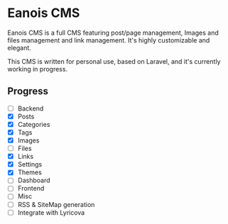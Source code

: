 # Eanois CMS

Eanois CMS is a full CMS featuring post/page management,
Images and files management and link management. It's highly customizable and elegant.

This CMS is written for personal use, based on Laravel, and it's currently working in progress.

## Progress

* [ ] Backend
 * [x] Posts
  * [x] Categories
  * [x] Tags
 * [x] Images
 * [ ] Files
 * [x] Links
 * [x] Settings
 * [x] Themes
 * [ ] Dashboard
* [ ] Frontend
* [ ] Misc
 * [ ] RSS & SiteMap generation
 * [ ] Integrate with Lyricova